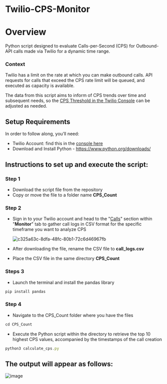 # Twilio-CPS-Monitor

# Overview 
Python script designed to evaluate Calls-per-Second (CPS) for Outbound-API calls made via Twilio for a dynamic time range.

### Context
Twilio has a limit on the rate at which you can make outbound calls. API requests for calls that exceed the CPS rate limit will be queued, and executed as capacity is available.  

The data from this script aims to inform of CPS trends over time and subsequent needs, so the [CPS Threshold in the Twilio Console](https://www.twilio.com/console/voice/settings) can be adjusted as needed. 

## Setup Requirements
In order to follow along, you’ll need:

- Twilio Account: find this in the [console here](https://console.twilio.com/?frameUrl=/console) 
- Download and Install Python - https://www.python.org/downloads/

## Instructions to set up and execute the script:

### Step 1
- Download the script file from the repository 
- Copy or move the file to a folder name **CPS_Count** 

### Step 2
- Sign in to your Twilio account and head to the "[Calls](https://console.twilio.com/us1/monitor/logs/calls)" section within "**Monitor**" tab to gather call logs in CSV format for the specific timeframe you want to analyze CPS
  
  ![c325a63c-8dfa-48fc-80b1-72c6d46967fb](https://github.com/twilio-samples/Twilio-CPS-Monitor/assets/136878371/aac47d4e-4a06-4053-8e9f-4302d02af8df)
  
- After downloading the file, rename the CSV file to **call_logs.csv**
- Place the CSV file in the same directory **CPS_Count**

### Steps 3
- Launch the terminal and install the pandas library 
```js
pip install pandas
```
### Step 4
- Navigate to the CPS_Count folder where you have the files 
```js
cd CPS_Count
```
- Execute the Python script within the directory to retrieve the top 10 highest CPS values, accompanied by the timestamps of the call creation 
```js
python3 calculate_cps.py
```

## The output will appear as follows:
![image](https://code.hq.twilio.com/storage/user/3964/files/fb359e32-6679-4e25-b7f7-b2cd0529d25e)

